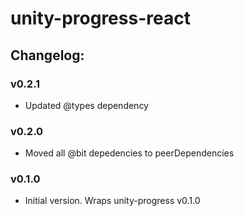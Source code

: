 # unity-progress-react

## Changelog:

### v0.2.1
- Updated @types dependency

### v0.2.0
- Moved all @bit depedencies to peerDependencies

### v0.1.0
- Initial version. Wraps unity-progress v0.1.0
